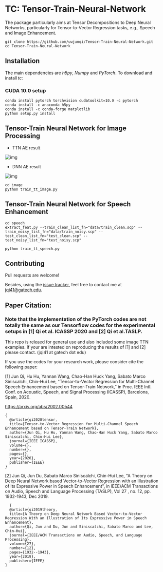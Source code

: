 # TC: Tensor-Train-Neural-Network

The package particularly aims at Tensor Decompositions to Deep Neural Networks, particularly for Tensor-to-Vector Regression tasks, e.g., Speech and Image Enhancement. 

```
git clone https://github.com/uwjunqi/Tensor-Train-Neural-Network.git
cd Tensor-Train-Neural-Network
```

## Installation

The main dependencies are *h5py*, *Numpy* and *PyTorch*. To download and install *tc*:

### CUDA 10.0 setup

```
conda install pytorch torchvision cudatoolkit=10.0 -c pytorch
conda install -c anaconda h5py 
conda install -c conda-forge matplotlib 
python setup.py install
```

## Tensor-Train Neural Network for Image Processing

- TTN AE result

![img](https://github.com/uwjunqi/Tensor-Train-Neural-Network/blob/master/image/ttn.png)

- DNN AE result

![img](https://github.com/uwjunqi/Tensor-Train-Neural-Network/blob/master/image/ae_results.png)

```
cd image
python train_tt_image.py
```


## Tensor-Train Neural Network for Speech Enhancement

```
cd speech
extract_feat.py --train_clean_list_fn="data/train_clean.scp" --train_noisy_list_fn="data/train_noisy.scp" --test_clean_list_fn="test_clean.scp" --test_noisy_list_fn="test_noisy.scp"
```

```shell
python train_tt_speech.py
```

## Contributing

Pull requests are welcome!

Besides, using the [issue tracker](https://github.com/uwjunqi/Tensor-Train-Neural-Network/issues), feel free to contact me at <jqi41@gatech.edu>. 


## Paper Citation:

### Note that the implementation of the PyTorch codes are not totally the same as our Tensorflow codes for the experimental setups in [1] Qi et al. ICASSP 2020 and [2] Qi et al.TASLP. 
This repo is releaed for general use and also included some image TTN examples. 
If your are intested on reproducing the results of [1] and [2] please contact. (jqi41 at gatech dot edu)


If you use the codes for your research work, please consider cite the following paper:

[1] Jun Qi, Hu Hu, Yannan Wang, Chao-Han Huck Yang, Sabato Marco Siniscalchi, Chin-Hui Lee, "Tensor-to-Vector Regression for Multi-Channel Speech Enhancement based on Tensor-Train Network,” in Proc. IEEE Intl. Conf. on Acoustic, Speech, and Signal Processing (ICASSP), Barcelona, Spain, 2020. 

https://arxiv.org/abs/2002.00544

```
{
  @article{qi2020tensor,
  title={Tensor-to-Vector Regression for Multi-Channel Speech Enhancement based on Tensor-Train Network},
  author={Jun Qi, Hu Hu, Yannan Wang, Chao-Han Huck Yang, Sabato Marco Siniscalchi, Chin-Hui Lee},
  journal={IEEE ICASSP},
  volume={},
  number={},
  pages={},
  year={2020},
  publisher={IEEE}
}
```
[2] Jun Qi, Jun Du, Sabato Marco Siniscalchi, Chin-Hui Lee, "A Theory on Deep Neural Network based Vector-to-Vector Regression with an Illustration of Its Expressive Power in Speech Enhancement", in IEEE/ACM Transactions on Audio, Speech and Language Processing (TASLP), Vol 27 ,  no. 12, pp. 1932-1943, Dec 2019. 

```
  {
  @article{qi2019theory,
  title={A Theory on Deep Neural Network Based Vector-to-Vector Regression With an Illustration of Its Expressive Power in Speech Enhancement},
  author={Qi, Jun and Du, Jun and Siniscalchi, Sabato Marco and Lee, Chin-Hui},
  journal={IEEE/ACM Transactions on Audio, Speech, and Language Processing},
  volume={27},
  number={12},
  pages={1932--1943},
  year={2019},
  publisher={IEEE}
}
```
